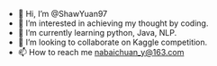 - 👋 Hi, I’m @ShawYuan97
- 👀 I’m interested in achieving my thought by coding.
- 🌱 I’m currently learning python, Java, NLP.
- 💞️ I’m looking to collaborate on Kaggle competition.
- 📫 How to reach me nabaichuan_y@163.com

<!---
ShawYuan97/ShawYuan97 is a ✨ special ✨ repository because its `README.md` (this file) appears on your GitHub profile.
You can click the Preview link to take a look at your changes.
--->
